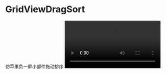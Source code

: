# GridViewDragSort
仿苹果负一屏小部件拖动排序
![Video](https://github.com/333bkz/GridViewDragSort/blob/main/s.mp4)
